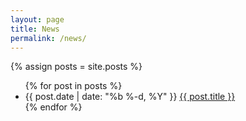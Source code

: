 ```yaml
---
layout: page
title: News
permalink: /news/
---
```


<div class="post-list">
  {% assign posts = site.posts %}
  <ul>
    {% for post in posts %}
      <li>
        <span class="news-date">{{ post.date | date: "%b %-d, %Y" }}</span>
        <a href="{{ post.url | relative_url }}" class="news-title">{{ post.title }}</a>
      </li>
    {% endfor %}
  </ul>
</div>


<!-- <style>
.news-list {
  padding: 20px;
}

.news-list ul {
  list-style: none;
  padding: 0;
}

.news-list li {
  margin-bottom: 10px;
}

.news-date {
  font-weight: bold;
  margin-right: 10px;
}

.news-title {
  text-decoration: none;
  color: #007BFF;
}

.news-title:hover {
  text-decoration: underline;
}

</style> -->